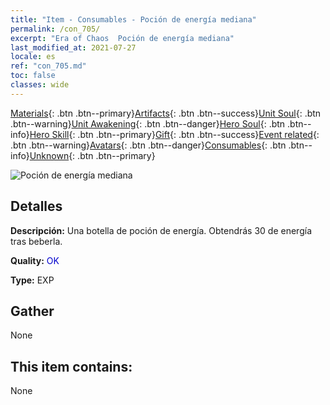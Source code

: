 ```yaml
---
title: "Item - Consumables - Poción de energía mediana"
permalink: /con_705/
excerpt: "Era of Chaos  Poción de energía mediana"
last_modified_at: 2021-07-27
locale: es
ref: "con_705.md"
toc: false
classes: wide
---
```

 [Materials](/ItemsES/){: .btn .btn--primary}[Artifacts](/ItemsES/Artifacts/){: .btn .btn--success}[Unit Soul](/ItemsES/UnitSoul/){: .btn .btn--warning}[Unit Awakening](/ItemsES/UnitAwakening/){: .btn .btn--danger}[Hero Soul](/ItemsES/HeroSoul/){: .btn .btn--info}[Hero Skill](/ItemsES/HeroSkill/){: .btn .btn--primary}[Gift](/ItemsES/Gift/){: .btn .btn--success}[Event related](/ItemsES/Events/){: .btn .btn--warning}[Avatars](/ItemsES/Avatars/){: .btn .btn--danger}[Consumables](/ItemsES/Consumables/){: .btn .btn--info}[Unknown](/ItemsES/Unknown/){: .btn .btn--primary}

 ![Poción de energía mediana](/images/t/i_505.png)

## Detalles
 **Descripción:** Una botella de poción de energía. Obtendrás 30 de energía tras beberla.

 **Quality:** <span style="color: #0000CD">OK</span>

 **Type:** EXP

## Gather

  None

## This item contains:

  None


